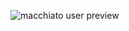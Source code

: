 ![macchiato user preview](https://github-readme-stats.vercel.app/api?username=lithium-peko&show_icons=true&bg_color=24273a&text_color=cad3f5&icon_color=c6a0f6&title_color=8bd5ca)
